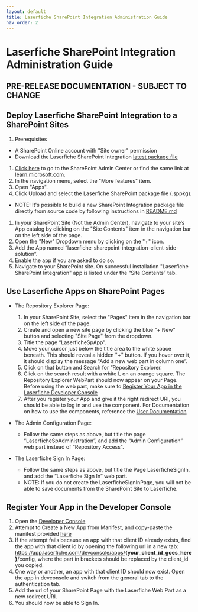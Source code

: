 ```yaml
---
layout: default
title: Laserfiche SharePoint Integration Administration Guide
nav_order: 2
---
```


# Laserfiche SharePoint Integration Administration Guide

## PRE-RELEASE DOCUMENTATION - SUBJECT TO CHANGE

## Deploy Laserfiche SharePoint Integration to a SharePoint Sites

1. Prerequisites
  - A SharePoint Online account with "Site owner" permission
  - Download the Laserfiche SharePoint Integration [latest package file](./assets/laserfiche-sharepoint-integration.sppkg)
1. [Click here](https://go.microsoft.com/fwlink/?linkid=2185219) to go to the SharePoint Admin Center or find the same link at [learn.microsoft.com](https://learn.microsoft.com/en-us/sharepoint/sharepoint-admin-role#about-the-sharepoint-administrator-role-in-microsoft-365).
1. In the navigation menu, select the "More features" item.
1. Open "Apps".
1. Click Upload and select the Laserfiche SharePoint package file (.sppkg). 
  - NOTE: It's possible to build a new SharePoint Integration package file directly from source code by following instructions in [README.md](https://github.com/Laserfiche/laserfiche-sharepoint-integration#readme)
1. In your SharePoint Site (Not the Admin Center), navigate to your
site’s App catalog by clicking on the "Site Contents" item in the
navigation bar on the left side of the page.
1. Open the "New" Dropdown menu by clicking on the "+" icon.
1. Add the App named “laserfiche-sharepoint-integration-client-side-solution”.
1. Enable the app if you are asked to do so.
1. Navigate to your SharePoint site. On successful installation "Laserfiche SharePoint Integration" app is listed under the “Site Contents” tab.


## Use Laserfiche Apps on SharePoint Pages

- The Repository Explorer Page:
    1. In your SharePoint Site, select the "Pages" item in the navigation bar on the left side of the page.
    1. Create and open a new site page by clicking the blue "+ New" button and selecting "Site Page" from the dropdown.
    1. Title the page “LaserficheSpApp”.
    1. Move your cursor just below the title area to the white space beneath. This should reveal a hidden "+" button. If you hover over it, it should display the message "Add a new web part in column one”.
    1. Click on that button and Search for “Repository Explorer.
    1. Click on the search result with a white L on an orange square. The Repository Explorer WebPart should now appear on your Page. Before using the web part, make sure to [Register Your App in the Laserfiche Developer Console](https://laserfiche.github.io/laserfiche-sharepoint-integration/docs/admin-documentation.html#how-to-register-your-app-in-the-developer-console)
    1. After you register your App and give it the right redirect URI, you should be able to log in and use the component. For Documentation on how to use the components, reference the [User Documentation](./user-documentation.html)

- The Admin Configuration Page:
    - Follow the same steps as above, but title the page “LaserficheSpAdministration”, and add the “Admin Configuration” web part instead of “Repository Access".
- The Laserfiche Sign In Page:
    - Follow the same steps as above, but title the Page LaserficheSignIn, and add the “Laserfiche Sign In” web part.
    - NOTE: If you do not create the LaserficheSignInPage, you will not be able to save documents from the SharePoint Site to Laserfiche.

## Register Your App in the Developer Console
1. Open the [Developer Console](https://developer.laserfiche.com/developer-console.html)
1. Attempt to Create a New App from Manifest, and copy-paste the manifest provided [here](https://github.com/Laserfiche/laserfiche-sharepoint-integration/blob/1.x/UserDocuments/Laserfiche%20SharePoint%20Integration%20AppManifest.json)
1. If the attempt fails because an app with that client ID already exists, find the app with that client id by opening the following url in a new tab: https://app.laserfiche.com/devconsole/apps/<b>{your_client_id_goes_here}</b>/config, where the part in brackets should be replaced by the client_id you copied.
1. One way or another, an app with that client ID should now exist. Open the app in devconsole and switch from the general tab to the authentication tab.
1. Add the url of your SharePoint Page with the Laserfiche Web Part as a new redirect URI.
1. You should now be able to Sign In.
